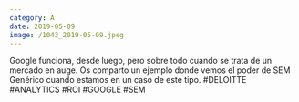 ```yaml
--- 
category: A 
date: 2019-05-09 
image: /1043_2019-05-09.jpeg 
--- 
```


Google funciona, desde luego, pero sobre todo cuando se trata de un mercado en auge. Os comparto un ejemplo donde vemos el poder de SEM Genérico cuando estamos en un caso de este tipo. #DELOITTE #ANALYTICS #ROI #GOOGLE #SEM